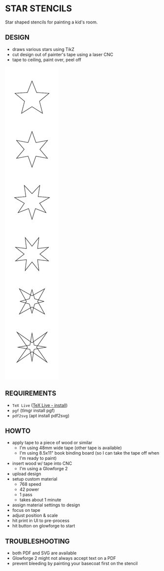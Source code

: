 # STAR STENCILS

Star shaped stencils for painting a kid's room.


## DESIGN

- draws various stars using TikZ
- cut design out of painter's tape using a laser CNC
- tape to ceiling, paint over, peel off

![stars](https://github.com/teresi/teresi.github.io/blob/master/stars.png)


## REQUIREMENTS

- `TeX Live` ([TeX Live - install](https://www.tug.org/texlive/quickinstall.html))
- `pgf`      (tlmgr install pgf)
- `pdf2svg`  (apt install pdf2svg)


## HOWTO

- apply tape to a piece of wood or similar
  + I'm using 48mm wide tape (other tape is available)
  + I'm using 8.5x11" book binding board
  (so I can take the tape off when I'm ready to paint)
- insert wood w/ tape into CNC
  + I'm using a Glowforge 2
- upload design
- setup custom material
    + 768 speed
    + 42 power
    + 1 pass
    + takes about 1 minute
- assign material settings to design
- focus on tape
- adjust position & scale
- hit print in UI to pre-process
- hit button on glowforge to start


## TROUBLESHOOTING

- both PDF and SVG are available
- Glowforge 2 might not always accept text on a PDF
- prevent bleeding by painting your basecoat first on the stencil
